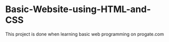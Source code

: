 # Basic-Website-using-HTML-and-CSS
This project is done when learning basic web programming on progate.com

